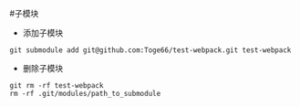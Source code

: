 #子模块
* 添加子模块

```
git submodule add git@github.com:Toge66/test-webpack.git test-webpack
```

* 删除子模块

```
git rm -rf test-webpack
rm -rf .git/modules/path_to_submodule
```